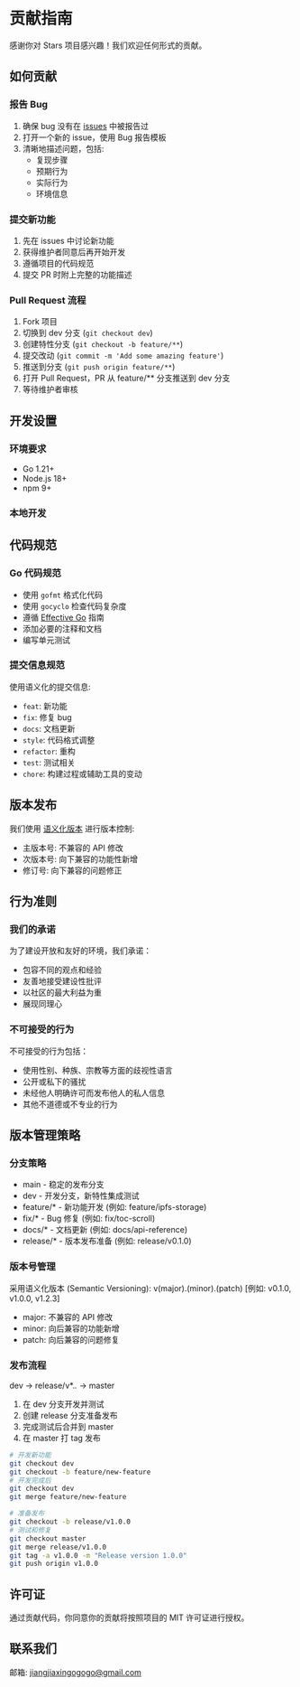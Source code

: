 # 贡献指南

感谢你对 Stars 项目感兴趣！我们欢迎任何形式的贡献。

## 如何贡献

### 报告 Bug

1. 确保 bug 没有在 [issues](https://github.com/jiangjiax/stars/issues) 中被报告过
2. 打开一个新的 issue，使用 Bug 报告模板
3. 清晰地描述问题，包括:
   - 复现步骤
   - 预期行为
   - 实际行为
   - 环境信息

### 提交新功能

1. 先在 issues 中讨论新功能
2. 获得维护者同意后再开始开发
3. 遵循项目的代码规范
4. 提交 PR 时附上完整的功能描述

### Pull Request 流程

1. Fork 项目
2. 切换到 dev 分支 (`git checkout dev`)
3. 创建特性分支 (`git checkout -b feature/**`)
4. 提交改动 (`git commit -m 'Add some amazing feature'`)
5. 推送到分支 (`git push origin feature/**`)
6. 打开 Pull Request，PR 从 feature/** 分支推送到 dev 分支
7. 等待维护者审核

## 开发设置

### 环境要求

- Go 1.21+
- Node.js 18+
- npm 9+

### 本地开发 

## 代码规范

### Go 代码规范

- 使用 `gofmt` 格式化代码
- 使用 `gocyclo` 检查代码复杂度
- 遵循 [Effective Go](https://golang.org/doc/effective_go) 指南
- 添加必要的注释和文档
- 编写单元测试

### 提交信息规范

使用语义化的提交信息:

- `feat`: 新功能
- `fix`: 修复 bug
- `docs`: 文档更新
- `style`: 代码格式调整
- `refactor`: 重构
- `test`: 测试相关
- `chore`: 构建过程或辅助工具的变动

## 版本发布

我们使用 [语义化版本](https://semver.org/lang/zh-CN/) 进行版本控制:

- 主版本号: 不兼容的 API 修改
- 次版本号: 向下兼容的功能性新增
- 修订号: 向下兼容的问题修正

## 行为准则

### 我们的承诺

为了建设开放和友好的环境，我们承诺：

- 包容不同的观点和经验
- 友善地接受建设性批评
- 以社区的最大利益为重
- 展现同理心

### 不可接受的行为

不可接受的行为包括：

- 使用性别、种族、宗教等方面的歧视性语言
- 公开或私下的骚扰
- 未经他人明确许可而发布他人的私人信息
- 其他不道德或不专业的行为

## 版本管理策略

### 分支策略

- main      - 稳定的发布分支
- dev       - 开发分支，新特性集成测试
- feature/* - 新功能开发 (例如: feature/ipfs-storage)
- fix/*     - Bug 修复 (例如: fix/toc-scroll)
- docs/*    - 文档更新 (例如: docs/api-reference)
- release/* - 版本发布准备 (例如: release/v0.1.0)

### 版本号管理

采用语义化版本 (Semantic Versioning): v(major).(minor).(patch) [例如: v0.1.0, v1.0.0, v1.2.3]

- major: 不兼容的 API 修改
- minor: 向后兼容的功能新增
- patch: 向后兼容的问题修复

### 发布流程

dev -> release/v*.*.* -> master

1. 在 dev 分支开发并测试
2. 创建 release 分支准备发布
3. 完成测试后合并到 master
4. 在 master 打 tag 发布

```bash
# 开发新功能
git checkout dev
git checkout -b feature/new-feature
# 开发完成后
git checkout dev
git merge feature/new-feature

# 准备发布
git checkout -b release/v1.0.0
# 测试和修复
git checkout master
git merge release/v1.0.0
git tag -a v1.0.0 -m "Release version 1.0.0"
git push origin v1.0.0
```

## 许可证

通过贡献代码，你同意你的贡献将按照项目的 MIT 许可证进行授权。

## 联系我们

邮箱: jiangjiaxingogogo@gmail.com